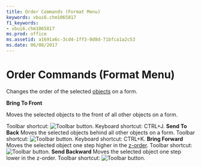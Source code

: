 ```yaml
---
title: Order Commands (Format Menu)
keywords: vbui6.chm1065817
f1_keywords:
- vbui6.chm1065817
ms.prod: office
ms.assetid: a1691a6c-3cd4-1ff3-0d8d-71bfca1a2c53
ms.date: 06/08/2017
---
```



# Order Commands (Format Menu)

Changes the order of the selected [objects](vbe-glossary.md) on a form.

 **Bring To Front**

Moves the selected objects to the front of all other objects on a form.

Toolbar shortcut: 
![Toolbar button](images/tbr_bfrt_ZA01201680.gif). Keyboard shortcut: CTRL+J.
 **Send To Back**
Moves the selected objects behind all other objects on a form.
Toolbar shortcut: 
![Toolbar button](images/tbr_sbak_ZA01201737.gif). Keyboard shortcut: CTRL+K.
 **Bring Forward**
Moves the selected object one step higher in the [z-order](vbe-glossary.md).
Toolbar shortcut: 
![Toolbar button](images/tbr_bfor_ZA01201679.gif).
 **Send Backward**
Moves the selected object one step lower in the z-order.
Toolbar shortcut: 
![Toolbar button](images/tbr_sdbk_ZA01201739.gif).

